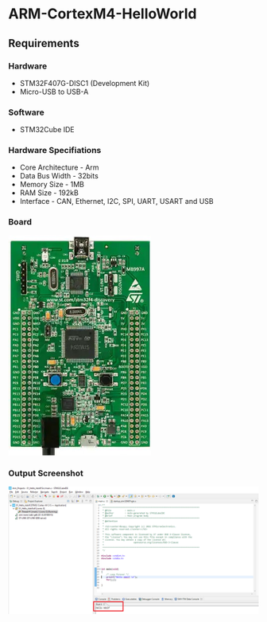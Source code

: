 # ARM-CortexM4-HelloWorld

## Requirements 

### Hardware
* STM32F407G-DISC1 (Development Kit)
* Micro-USB to USB-A
### Software
* STM32Cube IDE

### Hardware Specifiations
* Core Architecture - Arm
* Data Bus Width - 32bits
* Memory Size - 1MB
* RAM Size - 192kB
* Interface - CAN, Ethernet, I2C, SPI, UART, USART and USB

### Board

![Board](./source/STM32F407G-DISC1.jpg)


### Output Screenshot

![ScreenShot](./source/output.png)


